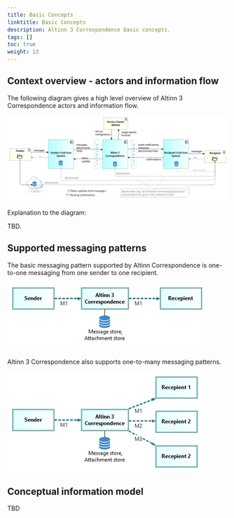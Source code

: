 ```yaml
---
title: Basic Concepts
linktitle: Basic Concepts
description: Altinn 3 Correspondence basic concepts.
tags: []
toc: true
weight: 13
---
```


## Context overview - actors and information flow

The following diagram gives a high level overview of Altinn 3 Correspondence actors and information flow.

![Altinn Correspondence Context Overview](./altinn3-correspondence-context-diagram.en.png "Altinn Correspondence Context Overview")

Explanation to the diagram:

TBD.

## Supported messaging patterns

The basic messaging pattern supported by Altinn Correspondence is one-to-one messaging from one sender to one recipient.

![One-to-one messaging](./altinn3-correspondence-pattern-1-1-messaging.en.png "One-to-one messaging")

Altinn 3 Correspondence also supports one-to-many messaging patterns.

![One-to-many messaging](./altinn3-correspondence-pattern-1-n-messaging.en.png "One-to-many messaging")

## Conceptual information model

TBD

<!--
## State machine description {#message-transfer-state-machine}

TBD
-->